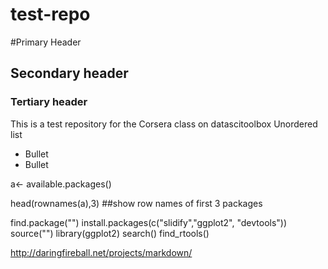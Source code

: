 test-repo
=========
#Primary Header
## Secondary  header
### Tertiary header


This is a test repository for the Corsera class on datascitoolbox
Unordered list
* Bullet
* Bullet 

a<- available.packages()

head(rownames(a),3) ##show row names of first 3 packages

find.package("")
install.packages(c("slidify","ggplot2", "devtools"))
source("")
library(ggplot2)
search()
find_rtools()

http://daringfireball.net/projects/markdown/

